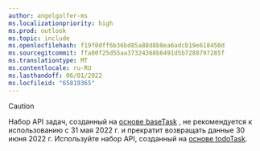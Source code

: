 ```yaml
---
author: angelgolfer-ms
ms.localizationpriority: high
ms.prod: outlook
ms.topic: include
ms.openlocfilehash: f19f0dff6b36bd85a88d8b8ea6adcb19e618450d
ms.sourcegitcommit: ffa80f25d55aa37324368b6491d5b7288797285f
ms.translationtype: MT
ms.contentlocale: ru-RU
ms.lasthandoff: 06/01/2022
ms.locfileid: "65819365"
---
```

<!-- markdownlint-disable MD041-->
>[!CAUTION]
>Набор API задач, созданный на [основе baseTask](/graph/api/resources/basetask?view=graph-rest-beta&preserve-view=true) , не рекомендуется к использованию с 31 мая 2022 г. и прекратит возвращать данные 30 июня 2022 г. Используйте набор API, созданный на [основе todoTask](/graph/api/resources/todotask?view=graph-rest-beta&preserve-view=true). 